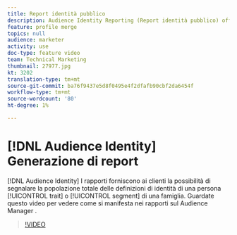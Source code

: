 ```yaml
---
title: Report identità pubblico
description: Audience Identity Reporting (Report identità pubblico) offre ai clienti la possibilità di eseguire report sulla popolazione totale di una caratteristica o delle definizioni di un segmento per persona/famiglia di identità. Guardate questo video per vedere come si manifesta nei rapporti sul Audience Manager .
feature: profile merge
topics: null
audience: marketer
activity: use
doc-type: feature video
team: Technical Marketing
thumbnail: 27977.jpg
kt: 3202
translation-type: tm+mt
source-git-commit: ba76f9437e5d8f0495e4f2dfafb90cbf2da6454f
workflow-type: tm+mt
source-wordcount: '80'
ht-degree: 1%

---
```



# [!DNL Audience Identity] Generazione di report

[!DNL Audience Identity] I rapporti forniscono ai clienti la possibilità di segnalare la popolazione totale delle definizioni di identità di una persona  [!UICONTROL trait] o  [!UICONTROL segment] di una famiglia. Guardate questo video per vedere come si manifesta nei rapporti sul Audience Manager .

>[!VIDEO](https://video.tv.adobe.com/v/27977/?quality=12)
